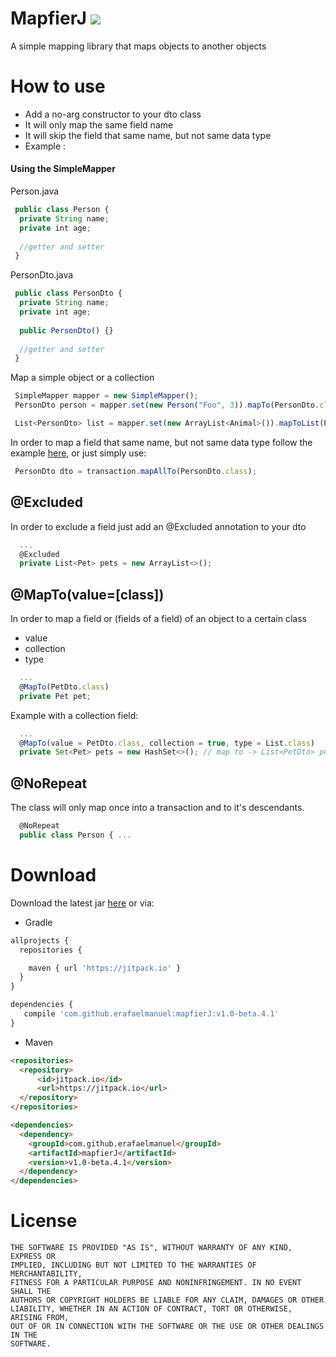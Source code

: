 # MapfierJ [![](https://jitpack.io/v/erafaelmanuel/mapfierJ.svg)](https://jitpack.io/#erafaelmanuel/mapfierJ)
 A simple mapping library that maps objects to another objects
 
# How to use
* Add a no-arg constructor to your dto class
* It will only map the same field name
* It will skip the field that same name, but not same data type
* Example :

#### Using the SimpleMapper

Person.java
```js
 public class Person {
  private String name;
  private int age;
 
  //getter and setter
 }
```

PersonDto.java
```js
 public class PersonDto {
  private String name;
  private int age;
  
  public PersonDto() {}
  
  //getter and setter
 }
```
Map a simple object or a collection
```js
 SimpleMapper mapper = new SimpleMapper();
 PersonDto person = mapper.set(new Person("Foo", 3)).mapTo(PersonDto.class);
```
```js
 List<PersonDto> list = mapper.set(new ArrayList<Animal>()).mapToList(PersonDto.class); // or mapToSet
```
In order to map a field that same name, but not same data type follow the example [here](#maptovalueclass), or just simply use:
```js
 PersonDto dto = transaction.mapAllTo(PersonDto.class);
```
## @Excluded
In order to exclude a field just add an @Excluded annotation to your dto
```js
  ...
  @Excluded
  private List<Pet> pets = new ArrayList<>();
```
## @MapTo(value=[class])
In order to map a field or (fields of a field) of an object to a certain class
* value
* collection
* type
```js
  ...
  @MapTo(PetDto.class)
  private Pet pet;
```
Example with a collection field:
```js
  ...
  @MapTo(value = PetDto.class, collection = true, type = List.class)
  private Set<Pet> pets = new HashSet<>(); // map to -> List<PetDto> pets = new ArrayList<>();
```
## @NoRepeat
The class will only map once into a transaction and to it's descendants.
```js
  @NoRepeat
  public class Person { ...
```

# Download
Download the latest jar [here](https://github.com/erafaelmanuel/mapfierJ/archive/v1.0-beta.3.zip) or via:

* Gradle

```js
allprojects {
  repositories {

    maven { url 'https://jitpack.io' }
  }
}
```

```js
dependencies {
   compile 'com.github.erafaelmanuel:mapfierJ:v1.0-beta.4.1'
}
```

* Maven

```html
<repositories>
  <repository>
      <id>jitpack.io</id>
      <url>https://jitpack.io</url>
  </repository>
</repositories>
```

```html
<dependencies>
  <dependency>
    <groupId>com.github.erafaelmanuel</groupId>
    <artifactId>mapfierJ</artifactId>
    <version>v1.0-beta.4.1</version>
  </dependency>
</dependencies>
```

# License

```
THE SOFTWARE IS PROVIDED "AS IS", WITHOUT WARRANTY OF ANY KIND, EXPRESS OR
IMPLIED, INCLUDING BUT NOT LIMITED TO THE WARRANTIES OF MERCHANTABILITY,
FITNESS FOR A PARTICULAR PURPOSE AND NONINFRINGEMENT. IN NO EVENT SHALL THE
AUTHORS OR COPYRIGHT HOLDERS BE LIABLE FOR ANY CLAIM, DAMAGES OR OTHER
LIABILITY, WHETHER IN AN ACTION OF CONTRACT, TORT OR OTHERWISE, ARISING FROM,
OUT OF OR IN CONNECTION WITH THE SOFTWARE OR THE USE OR OTHER DEALINGS IN THE
SOFTWARE.
```

